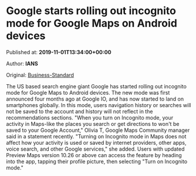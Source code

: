 
# Google starts rolling out incognito mode for Google Maps on Android devices

Published at: **2019-11-01T13:34:00+00:00**

Author: **IANS**

Original: [Business-Standard](https://www.business-standard.com/article/technology/google-starts-rolling-out-incognito-mode-for-google-maps-on-android-devices-119110101219_1.html)

The US based search engine giant Google has started rolling out incognito mode for Google Maps to Android devices.
The new mode was first announced four months ago at Google IO, and has now started to land on smartphones globally.
In this mode, users navigation history or searches will not be saved to the account and history will not reflect in the recommendations sections.
"When you turn on Incognito mode, your activity in Maps-like the places you search or get directions to won't be saved to your Google Account," Olivia T, Google Maps Community manager said in a statement recently.
"Turning on Incognito mode in Maps does not affect how your activity is used or saved by internet providers, other apps, voice search, and other Google services," she added.
Users with updated Preview Maps version 10.26 or above can access the feature by heading into the app, tapping their profile picture, then selecting "Turn on Incognito mode."
